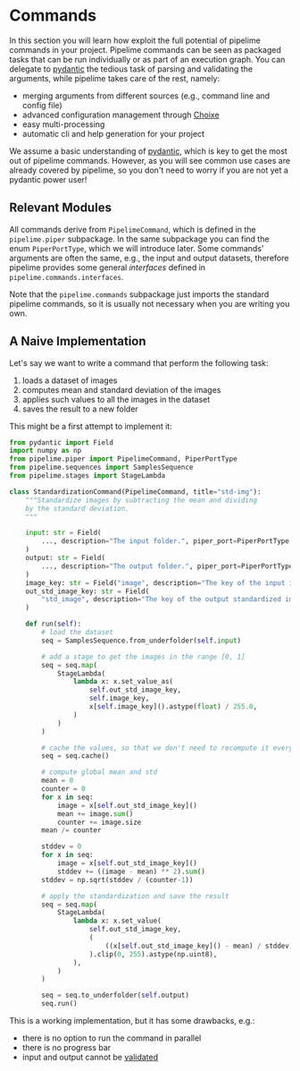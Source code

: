 # Commands

In this section you will learn how exploit the full potential of pipelime commands in your project.
Pipelime commands can be seen as packaged tasks that can be run individually or as part of an execution graph.
You can delegate to [pydantic](https://pydantic-docs.helpmanual.io/) the tedious task of parsing
and validating the arguments, while pipelime takes care of the rest, namely:
- merging arguments from different sources (e.g., command line and config file)
- advanced configuration management through [Choixe](../choixe/intro.md)
- easy multi-processing
- automatic cli and help generation for your project

We assume a basic understanding of [pydantic](https://pydantic-docs.helpmanual.io/),
which is key to get the most out of pipelime commands. However, as you will see common use cases are
already covered by pipelime, so you don't need to worry if you are not yet a pydantic power user!

## Relevant Modules

All commands derive from `PipelimeCommand`, which is defined in the `pipelime.piper` subpackage. In the same subpackage you can find the enum `PiperPortType`, which we will introduce later.
Some commands' arguments are often the same, e.g., the input and output datasets, therefore pipelime provides some general *interfaces* defined in `pipelime.commands.interfaces`.

Note that the `pipelime.commands` subpackage just imports the standard pipelime commands, so it is usually not necessary when you are writing you own.

## A Naive Implementation

Let's say we want to write a command that perform the following task:
1. loads a dataset of images
2. computes mean and standard deviation of the images
3. applies such values to all the images in the dataset
4. saves the result to a new folder

This might be a first attempt to implement it:

```python
from pydantic import Field
import numpy as np
from pipelime.piper import PipelimeCommand, PiperPortType
from pipelime.sequences import SamplesSequence
from pipelime.stages import StageLambda

class StandardizationCommand(PipelimeCommand, title="std-img"):
    """Standardize images by subtracting the mean and dividing
    by the standard deviation.
    """

    input: str = Field(
        ..., description="The input folder.", piper_port=PiperPortType.INPUT
    )
    output: str = Field(
        ..., description="The output folder.", piper_port=PiperPortType.OUTPUT
    )
    image_key: str = Field("image", description="The key of the input image.")
    out_std_image_key: str = Field(
        "std_image", description="The key of the output standardized image."
    )

    def run(self):
        # load the dataset
        seq = SamplesSequence.from_underfolder(self.input)

        # add a stage to get the images in the range [0, 1]
        seq = seq.map(
            StageLambda(
                lambda x: x.set_value_as(
                    self.out_std_image_key,
                    self.image_key,
                    x[self.image_key]().astype(float) / 255.0,
                )
            )
        )

        # cache the values, so that we don't need to recompute it every time
        seq = seq.cache()

        # compute global mean and std
        mean = 0
        counter = 0
        for x in seq:
            image = x[self.out_std_image_key]()
            mean += image.sum()
            counter += image.size
        mean /= counter

        stddev = 0
        for x in seq:
            image = x[self.out_std_image_key]()
            stddev += ((image - mean) ** 2).sum()
        stddev = np.sqrt(stddev / (counter-1))

        # apply the standardization and save the result
        seq = seq.map(
            StageLambda(
                lambda x: x.set_value(
                    self.out_std_image_key,
                    (
                        ((x[self.out_std_image_key]() - mean) / stddev) * 128.0 + 128.0
                    ).clip(0, 255).astype(np.uint8),
                ),
            )
        )

        seq = seq.to_underfolder(self.output)
        seq.run()
```

This is a working implementation, but it has some drawbacks, e.g.:
- there is no option to run the command in parallel
- there is no progress bar
- input and output cannot be [validated](../advanced/validation.md)
